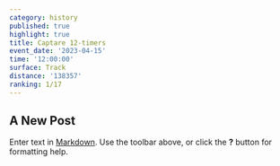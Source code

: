 ```yaml
---
category: history
published: true
highlight: true
title: Captare 12-timers
event_date: '2023-04-15'
time: '12:00:00'
surface: Track
distance: '138357'
ranking: 1/17
---
```

## A New Post

Enter text in [Markdown](http://daringfireball.net/projects/markdown/). Use the toolbar above, or click the **?** button for formatting help.
